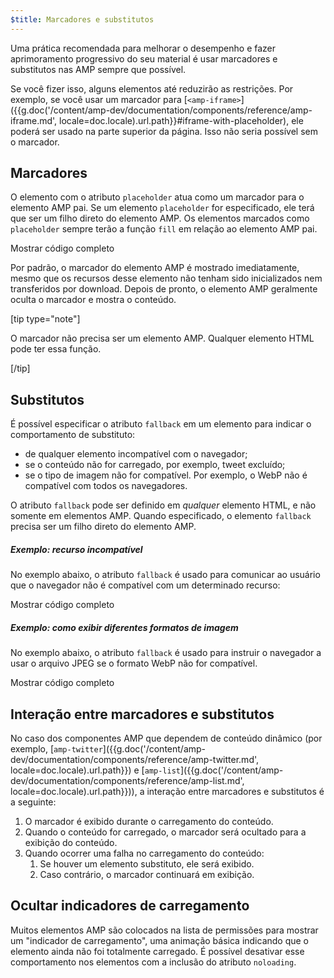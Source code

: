 ```yaml
---
$title: Marcadores e substitutos
---
```


Uma prática recomendada para melhorar o desempenho e fazer aprimoramento progressivo do seu material é usar marcadores e substitutos nas AMP sempre que possível.

Se você fizer isso, alguns elementos até reduzirão as restrições. Por exemplo, se você usar um marcador para [`<amp-iframe>`]({{g.doc('/content/amp-dev/documentation/components/reference/amp-iframe.md', locale=doc.locale).url.path}}#iframe-with-placeholder), ele poderá ser usado na parte superior da página. Isso não seria possível sem o marcador.

## Marcadores

O elemento com o atributo `placeholder` atua
como um marcador para o elemento AMP pai.
Se um elemento `placeholder` for especificado, ele terá que ser um filho direto do elemento AMP.
Os elementos marcados como `placeholder` sempre terão a função `fill` em relação ao elemento AMP pai.

<!--embedded amp-anim responsive example -->
<div>
<amp-iframe height="253"
            layout="fixed-height"
            sandbox="allow-scripts allow-forms allow-same-origin"
            resizable
            src="https://ampproject-b5f4c.firebaseapp.com/examples/ampanim.responsive.embed.html">
  <div overflow tabindex="0" role="button" aria-label="Mostrar mais">Mostrar código completo</div>
  <div placeholder></div> 
</amp-iframe>
</div>

Por padrão, o marcador do elemento AMP é mostrado imediatamente,
mesmo que os recursos desse elemento não tenham sido inicializados nem transferidos por download.
Depois de pronto, o elemento AMP geralmente oculta o marcador e mostra o conteúdo.

[tip type="note"]

O marcador não precisa ser um elemento AMP.
Qualquer elemento HTML pode ter essa função.

[/tip]

## Substitutos

É possível especificar o atributo `fallback` em um elemento para indicar o comportamento de substituto:

* de qualquer elemento incompatível com o navegador;
* se o conteúdo não for carregado, por exemplo, tweet excluído;
* se o tipo de imagem não for compatível. Por exemplo, o WebP não é compatível com todos os navegadores.

O atributo `fallback` pode ser definido em *qualquer* elemento HTML, e não somente em elementos AMP. Quando especificado, o elemento `fallback` precisa ser um filho direto do elemento AMP.

##### Exemplo: recurso incompatível

No exemplo abaixo, o atributo `fallback` é usado para comunicar ao usuário que o navegador não é compatível com um determinado recurso:

<!--embedded video example  -->
<div>
<amp-iframe height="234"
            layout="fixed-height"
            sandbox="allow-scripts allow-forms allow-same-origin"
            resizable
            src="https://ampproject-b5f4c.firebaseapp.com/examples/ampvideo.fallback.embed.html">
  <div overflow tabindex="0" role="button" aria-label="Mostrar mais">Mostrar código completo</div>
  <div placeholder></div> 
</amp-iframe>
</div>

##### Exemplo: como exibir diferentes formatos de imagem

No exemplo abaixo, o atributo `fallback` é usado para instruir o navegador a usar o arquivo JPEG se o formato WebP não for compatível. 

<div>
<amp-iframe height=309 layout=fixed-height sandbox="allow-scripts allow-forms allow-same-origin" resizable src="https://ampproject-b5f4c.firebaseapp.com/examples/responsive.webp.embed.html"><div overflow tabindex=0 role=button aria-label="Mostrar mais">Mostrar código completo</div><div placeholder></div></amp-iframe></div>

## Interação entre marcadores e substitutos

No caso dos componentes AMP que dependem de conteúdo dinâmico (por exemplo, [`amp-twitter`]({{g.doc('/content/amp-dev/documentation/components/reference/amp-twitter.md', locale=doc.locale).url.path}}) e [`amp-list`]({{g.doc('/content/amp-dev/documentation/components/reference/amp-list.md', locale=doc.locale).url.path}})), a interação entre marcadores e substitutos é a seguinte:

<ol>
  <li>O marcador é exibido durante o carregamento do conteúdo.</li>
  <li>Quando o conteúdo for carregado, o marcador será ocultado para a exibição do conteúdo.</li>
  <li>Quando ocorrer uma falha no carregamento do conteúdo:
    <ol>
      <li>Se houver um elemento substituto, ele será exibido.</li>
      <li>Caso contrário, o marcador continuará em exibição.</li>
    </ol>
  </li>
</ol>

## Ocultar indicadores de carregamento

Muitos elementos AMP são colocados na lista de permissões para mostrar um "indicador de carregamento",
uma animação básica indicando que o elemento ainda não foi totalmente carregado.
É possível desativar esse comportamento nos elementos com a inclusão do atributo `noloading`.
 
